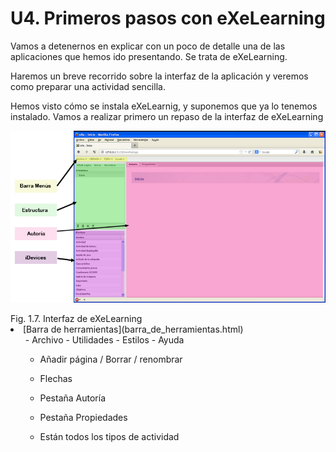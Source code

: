 
# U4. Primeros pasos con eXeLearning

Vamos a detenernos en explicar con un poco de detalle una de las aplicaciones que hemos ido presentando. Se trata de eXeLearning.

Haremos un breve recorrido sobre la interfaz de la aplicación y veremos como preparar una actividad sencilla.

Hemos visto cómo se instala eXeLearnig, y suponemos que ya lo tenemos instalado. Vamos a realizar primero un repaso de la interfaz de eXeLearning

![](img/eXeinterfaz750.jpg)
<td style="text-align: center;">Fig. 1.7. Interfaz de eXeLearning</td>

<li>[Barra de herramientas](barra_de_herramientas.html)
<ul>
- Archivo
- Utilidades
- Estilos
- Ayuda

- Añadir página / Borrar / renombrar
- Flechas

- Pestaña Autoría
- Pestaña Propiedades

- Están todos los tipos de actividad


